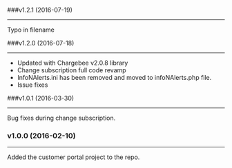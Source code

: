 ###v1.2.1 (2016-07-19)
* * *

Typo in filename

###v1.2.0 (2016-07-18)
* * *

* Updated with Chargebee v2.0.8 library
* Change subscription full code revamp
* InfoNAlerts.ini has been removed and moved to infoNAlerts.php file.
* Issue fixes

###v1.0.1 (2016-03-30)
* * *

Bug fixes during change subscription.

### v1.0.0 (2016-02-10)
* * *

Added the customer portal project to the repo.
